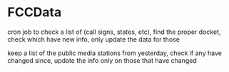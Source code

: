 FCCData
=======

cron job to check a list of (call signs, states, etc), find the proper docket, check which have new info, only update the data for those

keep a list of the public media stations from yesterday, check if any have changed since, update the info only on those that have changed

